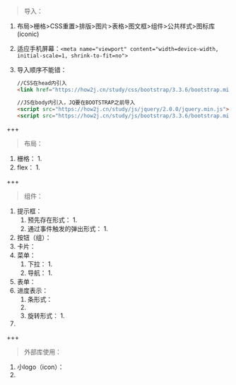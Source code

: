 > 导入：

1. 布局>栅格>CSS重置>排版>图片>表格>图文框>组件>公共样式>图标库(iconic)

2. 适应手机屏幕：`<meta name="viewport" content="width=device-width, initial-scale=1, shrink-to-fit=no">`

3. 导入顺序不能错：

   ```html
   //CSS在head内引入
   <link href="https://how2j.cn/study/css/bootstrap/3.3.6/bootstrap.min.css" rel="stylesheet">
   
   //JS在body内引入，JQ要在BOOTSTRAP之前导入
   <script src="https://how2j.cn/study/js/jquery/2.0.0/jquery.min.js"></script>
   <script src="https://how2j.cn/study/js/bootstrap/3.3.6/bootstrap.min.js"></script>
   ```

+++

> 布局：

1. 栅格：
   1. 
2. flex：
   1. 

+++

> 组件：

1. 提示框：
   1. 预先存在形式：
      1. 
   2. 通过事件触发的弹出形式：
      1. 
2. 按钮（组）：
3. 卡片：
4. 菜单：
   1. 下拉：
      1. 
   2. 导航：
      1. 
5. 表单：
6. 进度表示：
   1.  条形式：
      1. 
   2. 旋转形式：
      1. 
7. 

+++

> 外部库使用：

1. 小logo（icon）：
2. 